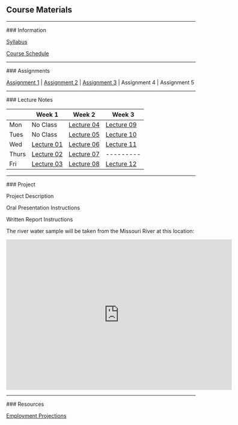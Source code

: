 ## Course Materials
<hr>
### Information

[Syllabus](/docs/Syllabus.pdf)

[Course Schedule](/docs/CourseSchedule.pdf)


<hr>
### Assignments

[Assignment 1](/docs/Assignment01.pdf) | [Assignment 2](/docs/Assignment02.pdf) | [Assignment 3](/docs/Assignment03.pdf) | Assignment 4 | Assignment 5


<hr>
### Lecture Notes

|      | Week 1                                  | Week 2                                 | Week 3                                   |
|------|-----------------------------------------|----------------------------------------|------------------------------------------|
|Mon   | No Class                                | [Lecture 04](/lec/04-WaterQuality.pdf) | [Lecture 09](/lec/09-Wetlands.pdf)       |
|Tues  | No Class                                | [Lecture 05](/lec/05-Watershed.pdf)    | [Lecture 10](/lec/10-DamsReservoirs.pdf) |
|Wed   | [Lecture 01](/lec/01-Intro.pdf)         | [Lecture 06](/lec/06-GreatLakes.pdf)   | [Lecture 11](/lec/11-DamVideo.pdf)       |
|Thurs | [Lecture 02](/lec/02-WaterOverview.pdf) | [Lecture 07](/lec/07-Groundwater.pdf)  | ---------                                |
|Fri   | [Lecture 03](/lec/03-WaterCycle.pdf)    | [Lecture 08](/lec/08-Rivers.pdf)       | [Lecture 12](12-WaterTreatment_Hg.pdf)   |


<hr>
### Project

Project Description

Oral Presentation Instructions

Written Report Instructions

The river water sample will be taken from the Missouri River at this location:
<iframe src="https://www.google.com/maps/embed?pb=!1m18!1m12!1m3!1d24305.375723723115!2d-96.99882763233053!3d42.76701038485986!2m3!1f0!2f0!3f0!3m2!1i1024!2i768!4f13.1!3m3!1m2!1s0x0%3A0xc479235af54e1bf9!2sClay+County+Boat+Ramp%2C+Canoe+Takeout!5e1!3m2!1sen!2sus!4v1496106414767" width="600" height="400" frameborder="0" style="border:0" allowfullscreen></iframe>

<hr>
### Resources

[Employment Projections](/docs/EmploymentProjections.pdf)





